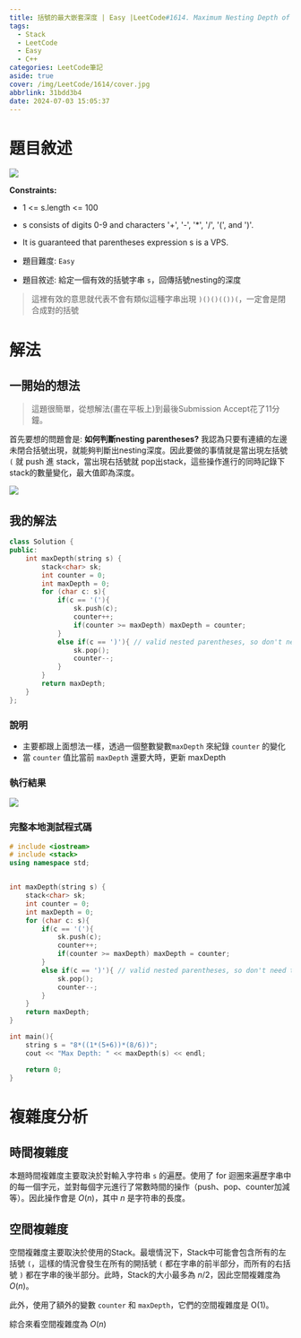 ```yaml
---
title: 括號的最大嵌套深度 | Easy |LeetCode#1614. Maximum Nesting Depth of the Parentheses
tags:
  - Stack
  - LeetCode
  - Easy
  - C++
categories: LeetCode筆記
aside: true
cover: /img/LeetCode/1614/cover.jpg
abbrlink: 31bdd3b4
date: 2024-07-03 15:05:37
---
```


# 題目敘述

![](/img/LeetCode/1614/question.jpeg)

**Constraints:**

- 1 <= s.length <= 100
- s consists of digits 0-9 and characters '+', '-', '*', '/', '(', and ')'.
- It is guaranteed that parentheses expression s is a VPS.

- 題目難度: `Easy`
- 題目敘述: 給定一個有效的括號字串 `s`，回傳括號nesting的深度

> 這裡有效的意思就代表不會有類似這種字串出現 `)()()(())(`，一定會是閉合成對的括號


# 解法

## 一開始的想法

> 這題很簡單，從想解法(畫在平板上)到最後Submission Accept花了11分鐘。

首先要想的問題會是: **如何判斷nesting parentheses?** 我認為只要有連續的左邊未閉合括號出現，就能夠判斷出nesting深度。因此要做的事情就是當出現左括號 `(` 就 push 進 stack，當出現右括號就 pop出stack，這些操作進行的同時記錄下stack的數量變化，最大值即為深度。

![](/img/LeetCode/1614/algo.png)

## 我的解法

```cpp
class Solution {
public:
    int maxDepth(string s) {
        stack<char> sk;
        int counter = 0;
        int maxDepth = 0;
        for (char c: s){
            if(c == '('){
                sk.push(c);
                counter++;
                if(counter >= maxDepth) maxDepth = counter; 
            }
            else if(c == ')'){ // valid nested parentheses, so don't need to check if stack empty before pop()
                sk.pop();
                counter--;
            }
        }
        return maxDepth;
    }
};
```


### 說明

- 主要都跟上面想法一樣，透過一個整數變數`maxDepth` 來紀錄 `counter` 的變化
- 當 `counter` 值比當前 `maxDepth` 還要大時，更新 maxDepth

### 執行結果
![](/img/LeetCode/1614/results1.jpeg)

### 完整本地測試程式碼

```cpp
# include <iostream>
# include <stack>
using namespace std;


int maxDepth(string s) {
    stack<char> sk;
    int counter = 0;
    int maxDepth = 0;
    for (char c: s){
        if(c == '('){
            sk.push(c);
            counter++;
            if(counter >= maxDepth) maxDepth = counter; 
        }
        else if(c == ')'){ // valid nested parentheses, so don't need to check if stack empty before pop()
            sk.pop();
            counter--;
        }
    }
    return maxDepth;
}

int main(){
    string s = "8*((1*(5+6))*(8/6))";
    cout << "Max Depth: " << maxDepth(s) << endl;

    return 0;
}
```

# 複雜度分析

## 時間複雜度

本題時間複雜度主要取決於對輸入字符串 `s` 的遍歷。使用了 for 迴圈來遍歷字串中的每一個字元，並對每個字元進行了常數時間的操作（push、pop、counter加減等）。因此操作會是 $O(n)$，其中 $n$ 是字符串的長度。

## 空間複雜度

空間複雜度主要取決於使用的Stack。最壞情況下，Stack中可能會包含所有的左括號 `(`，這樣的情況會發生在所有的開括號 `(` 都在字串的前半部分，而所有的右括號 `)` 都在字串的後半部分。此時，Stack的大小最多為 $n/2$，因此空間複雜度為 $O(n)$。

此外，使用了額外的變數 `counter` 和 `maxDepth`，它們的空間複雜度是 O(1)。

綜合來看空間複雜度為 $O(n)$